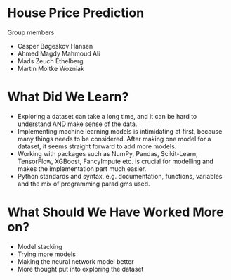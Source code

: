 # House Price Prediction
Group members
- Casper Bøgeskov Hansen
- Ahmed Magdy Mahmoud Ali
- Mads Zeuch Ethelberg
- Martin Moltke Wozniak

# What Did We Learn?
- Exploring a dataset can take a long time, and it can be hard to understand AND make sense of the data.
- Implementing machine learning models is intimidating at first, because many things needs to be considered. After making one model for a dataset, it seems straight forward to add more models.
- Working with packages such as NumPy, Pandas, Scikit-Learn, TensorFlow, XGBoost, FancyImpute etc. is crucial for modelling and makes the implementation part much easier.
- Python standards and syntax, e.g. documentation, functions, variables and the mix of programming paradigms used.

# What Should We Have Worked More on?
- Model stacking
- Trying more models
- Making the neural network model better
- More thought put into exploring the dataset
